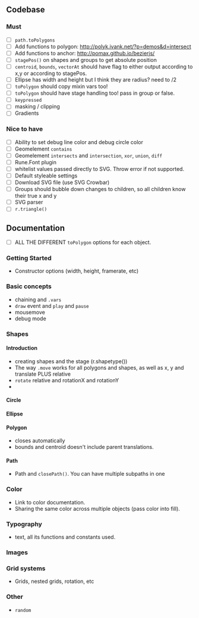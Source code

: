 ## Codebase

### Must

- [ ] `path.toPolygons`
- [ ] Add functions to polygon: http://polyk.ivank.net/?p=demos&d=intersect
- [ ] Add functions to anchor: http://pomax.github.io/bezierjs/
- [ ] `stagePos()` on shapes and groups to get absolute position
- [ ] `centroid`, `bounds`, `vectorAt` should have flag to either output according to x,y or according to stagePos.
- [ ] Ellipse has width and height but I think they are radius? need to /2
- [ ] `toPolygon` should copy mixin vars too!
- [ ] `toPolygon` should have stage handling too! pass in group or false.
- [ ] `keypressed`
- [ ] masking / clipping
- [ ] Gradients

### Nice to have 

- [ ] Ability to set debug line color and debug circle color
- [ ] Geomelement `contains`
- [ ] Geomelement `intersects` and `intersection`, `xor`, `union`, `diff`
- [ ] Rune.Font plugin
- [ ] whitelist values passed directly to SVG. Throw error if not supported.
- [ ] Default styleable settings
- [ ] Download SVG file (use SVG Crowbar)
- [ ] Groups should bubble down changes to children, so all children know their true x and y
- [ ] SVG parser
- [ ] `r.triangle()`

## Documentation

- [ ] ALL THE DIFFERENT `toPolygon` options for each object.

### Getting Started
- Constructor options (width, height, framerate, etc)

### Basic concepts
- chaining and `.vars`
- `draw` event and `play` and `pause`
- mousemove
- debug mode

### Shapes

#### Introduction
- creating shapes and the stage (r.shapetype())
- The way `.move` works for all polygons and shapes, as well as x, y and translate PLUS relative
- `rotate` relative and rotationX and rotationY
- 

#### Circle

#### Ellipse

#### Polygon
- closes automatically
- bounds and centroid doesn't include parent translations.

#### Path
- Path and `closePath()`. You can have multiple subpaths in one

### Color
- Link to color documentation.
- Sharing the same color across multiple objects (pass color into fill).

### Typography
- text, all its functions and constants used.

### Images

### Grid systems
- Grids, nested grids, rotation, etc

### Other
- `random`
